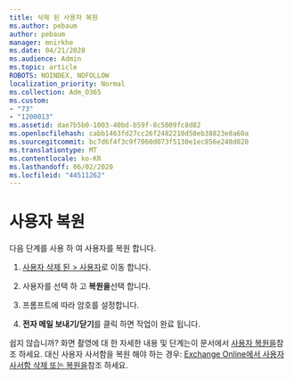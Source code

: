 ```yaml
---
title: 삭제 된 사용자 복원
ms.author: pebaum
author: pebaum
manager: mnirkhe
ms.date: 04/21/2020
ms.audience: Admin
ms.topic: article
ROBOTS: NOINDEX, NOFOLLOW
localization_priority: Normal
ms.collection: Adm_O365
ms.custom:
- "73"
- "1200013"
ms.assetid: dae7b5b0-1003-40bd-b59f-8c5009fc8d82
ms.openlocfilehash: cabb1463fd27cc26f2482210d50eb38823e8a60a
ms.sourcegitcommit: bc7d6f4f3c9f7060d073f5130e1ec856e248d020
ms.translationtype: MT
ms.contentlocale: ko-KR
ms.lasthandoff: 06/02/2020
ms.locfileid: "44511262"
---
```

# <a name="restore-a-user"></a>사용자 복원

다음 단계를 사용 하 여 사용자를 복원 합니다.
  
1. [사용자 삭제 된 \> 사용자](https://admin.microsoft.com/adminportal/home#/deletedusers)로 이동 합니다.

2. 사용자를 선택 하 고 **복원을**선택 합니다.

3. 프롬프트에 따라 암호를 설정합니다.

4. **전자 메일 보내기/닫기**를 클릭 하면 작업이 완료 됩니다.

쉽지 않습니까? 화면 촬영에 대 한 자세한 내용 및 단계는이 문서에서 [사용자 복원을](https://docs.microsoft.com/microsoft-365/admin/add-users/restore-user)참조 하세요. 대신 사용자 사서함을 복원 해야 하는 경우: [Exchange Online에서 사용자 사서함 삭제 또는 복원을](https://docs.microsoft.com/exchange/recipients-in-exchange-online/delete-or-restore-mailboxes)참조 하세요.